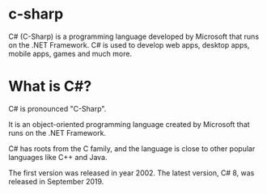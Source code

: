 # c-sharp
C# (C-Sharp) is a programming language developed by Microsoft that runs on the .NET Framework.  C# is used to develop web apps, desktop apps, mobile apps, games and much more.

# What is C#?
C# is pronounced "C-Sharp".

It is an object-oriented programming language created by Microsoft that runs on the .NET Framework.

C# has roots from the C family, and the language is close to other popular languages like C++ and Java.

The first version was released in year 2002. The latest version, C# 8, was released in September 2019.
